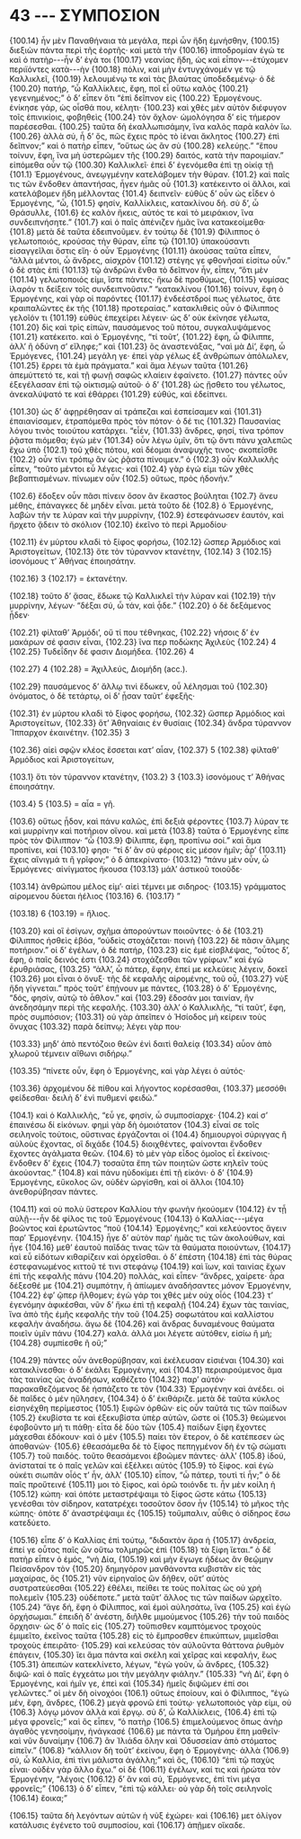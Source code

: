 
# 43 --- ΣΥΜΠΟΣΙΟΝ

{100.14} ἦν μὲν Παναθήναια τὰ μεγάλα, περὶ ὧν ἤδη ἐμνήσθην, {100.15} διεξιὼν πάντα περὶ τῆς ἑορτῆς· καὶ μετὰ τὴν {100.16} ἱπποδρομίαν ἐγώ τε καὶ ὁ πατὴρ---ἦν δ’ ἐγἀ τοι {100.17} νεανίας ἤδη, ὡς καὶ εἶπον---ἐτύχομεν περιϊόντες κατὰ---ὴν {100.18} πόλιν, καὶ μὴν ἐντυγχάνομέν γε τῷ Καλλικλεῖ, {100.19} λελουμένῳ τε καὶ τὰς βλαύτας ὑποδεδεμένῳ· ὁ δὲ {100.20} πατήρ, “ὦ Καλλίκλεις, ἔφη, ποῖ εἶ οὕτω καλὸς {100.21} γεγενημένος;” ὁ δ’ εἶπεν ὅτι “ἐπὶ δεῖπνον εἰς {100.22} Ἑρμογένους. ἐνίκησε γάρ, ὡς οἶσθά που, κέλητι· {100.23} καὶ χθὲς μὲν αὐτὸν διέφυγον τοῖς ἐπινικίοις, φοβηθεὶς {100.24} τὸν ὄχλον· ὡμολόγησα δ’ εἰς τήμερον παρέσεσθαι. {100.25} ταῦτα δὴ ἐκαλλωπισάμην, ἵνα καλὸς παρὰ καλὸν ἴω. {100.26} ὰλλὰ σύ, ἦ δ’ ὅς, πῶς ἔχεις πρὸς τὸ ἰέναι ἄκλητος {100.27} ἐπὶ δεῖπνον;” καὶ ὁ πατὴρ εἶπεν, “οὕτως ὡς ἂν σὺ {100.28} κελεύῃς.” “ἕπου τοίνυν, ἔφη, ἵνα μὴ ὑστερῶμεν τῆς {100.29} δαιτός, κατὰ τὴν παροιμίαν.” εἱπόμεθα οὖν τῷ {100.30} Καλλικλεῖ· ἐπεὶ δ’ ἐγενόμεθα ἐπὶ τῃ οἰκίᾳ τῇ  {101.1} Ἑρμογένους, ἀνεῳγμένην κατελάβομεν τὴν θύραν. {101.2} καὶ παῖς τις τῶν ἔνδοθεν ἀπαντήσας, ἦγεν ἡμᾶς οὗ {101.3} κατέκειντο οἱ ἄλλοι, καὶ κατελάβομεν ἤδη μέλλοντας {101.4} δειπνεῖν· εὐθὺς δ’ οὖν ὡς εἶδεν ὁ Ἑρμογένης, “ὦ, {101.5} φησίν, Καλλίκλεις, κατακλίνου δή. σὺ δ’, ὦ Θράσυλλε, {101.6} ἐς καλὸν ἥκεις, αὐτός τε καὶ τὸ μειράκιον, ἵνα συνδειπνήσητε.” {101.7} καὶ ὁ παῖς ἀπένιζεν ἡμᾶς ἵνα κατακεοίμεθα· {101.8} μετὰ δὲ ταῦτα ἐδειπνοῦμεν. ἐν τούτῳ δὲ {101.9} Φίλιππος ὁ γελωτοποιός, κρούσας τὴν θύραν, εἶπε τῷ {101.10} ὑπακούσαντι εἰσαγγεῖλαι ὅστις εἴη· ὁ οὖν Ἑρμογένης {101.11} ἀκούσας ταῦτα εἶπεν, “ἀλλὰ μέντοι, ὦ ἄνδρες, αἰσχρὸν {101.12} στέγης γε φθονῆσαί εἰσίτω οὖν.” ὁ δὲ στὰς ἐπὶ {101.13} τῷ ἀνδρῶνι ἔνθα τὸ δεῖπνον ἦν, εἶπεν, “ὅτι μὲν {101.14} γελωτοποιός εἰμι, ἴστε πάντες· ἤκω δὲ προθύμως, {101.15} νομίσας ἱλαρόν τι δείξειν τοῖς συνδειπνοῦσιν.” “κατακλίνου {101.16} τοίνυν, ἔφη ὁ Ἑρμογένης, καὶ γὰρ οἱ παρόντες {101.17} ἐνδεέστδροί πως γέλωτος, ἅτε κραιπαλῶντες ἐκ τῆς {101.18} προτεραίας.” κατακλιθεὶς οὖν ὁ Φίλιππος γελοῖόν τι {101.19} εὐθὺς ἐπεχείρει λέγειν· ὡς δ’ οὐκ ἐκίνησε γέλωτα, {101.20} δὶς καὶ τρὶς εἰπών, παυσάμενος τοῦ πότου, συγκαλυψάμενος {101.21} κατέκειτο. καὶ ὁ Ἑρμογένης, “τί τοῦτ’, {101.22} ἔφη, ὦ Φίλιππε, ἀλλ’ ἢ ὀδύνη σ’ εἴληφε;” καὶ {101.23} ὃς ἀναστενάξας, “ναὶ μὰ Δί’, ἔφη, ὦ Ἑρμόγενες, {101.24} μεγάλη γε· ἐπεὶ γὰρ γέλως ἐξ ἀνθρώπων ἀπόλωλεν, {101.25} ἔρρει τὰ ἐμὰ πράγματα.” καὶ ἅμα λέγων ταῦτα {101.26} ἀπεμύττετό τε, καὶ τῇ φωνῇ σαφῶς κλαίειν ἐφαίνετο. {101.27} πάντες οὖν ἐξεγέλασαν ἐπὶ τῷ οἰκτισμῷ αὐτοῦ· ὁ δ’ {101.28} ὡς ᾔσθετο του γέλωτος, ἀνεκαλύψατό τε καὶ ἐθάρρει {101.29} εὐθύς, καὶ ἐδείπνει.

{101.30} ὡς δ’ ἀφῃρέθησαν αἱ τράπεζαι καὶ ἐσπείσαμεν καὶ {101.31} ἐπαιανίσαμεν, ἐτραπόμεθα πρὸς τὸν πότον· ὁ δέ τις {101.32} Παυσανίας λόγου τινὸς τοιούτου κατάρχει. “εἶἑν, {101.33} ἄνδρες, φησί, τίνα τρόπον ῥᾷστα πιόμεθα; ἐγὼ μὲν {101.34} οὖν λέγω ὑμῖν, ὅτι τῷ ὄντι πάνυ χαλεπῶς ἔχω ὑπὸ  {102.1} τοῦ χθὲς πότου, καὶ δέομαι ἀναψυχῆς τινος· σκοπεῖσθε {102.2} οὖν τίνι τρόπῳ ἂν ὡς ῥᾷστα πίνοιμεν.” ὁ {102.3} οὖν Καλλικλῆς εἶπεν, “τοῦτο μέντοι εὖ λέγεις· καὶ {102.4} γὰρ ἐγώ εἰμι τῶν χθὲς βεβαπτισμένων. πίνωμεν οὖν {102.5} οὕτως, πρὸς ἡδονήν.”

{102.6} ἔδοξεν οὖν πᾶσι πίνειν ὅσον ἂν ἕκαστος βούληται {102.7} ἄνευ μέθης, ἐπάναγκες δὲ μηδὲν εἶναι. μετὰ τοῦτο δὲ {102.8} ὁ Ἑρμογένης, λαβὼν τήν τε λύραν καὶ τὴν μυρρίνην, {102.9} ἐστεφάνωσεν ἑαυτόν, καὶ ἤρχετο ᾄδειν τὸ σκόλιον {102.10} ἐκεῖνο τὸ περὶ Ἀρμοδίου·

{102.11} ἐν μύρτου κλαδὶ τὸ ξίφος φορήσω,
{102.12} ὥσπερ Ἁρμόδιος καὶ Ἀριστογείτων,
{102.13} ὅτε τὸν τύραννον κτανέτην, {102.14} 3
{102.15} ἰσονόμους τ’ Ἀθήνας ἐποιησάτην.

{102.16} 3 {102.17}  = ἐκτανέτην.

{102.18} τοῦτο δ’ ᾄσας, ἔδωκε τῷ Καλλικλεῖ τὴν λύραν καὶ {102.19} τὴν μυρρίνην, λέγων· “δέξαι σύ, ὦ τάν, καὶ ᾆδε.” {102.20} ὁ δὲ δεξάμενος ᾖδεν·

{102.21} φίλταθ’ Ἁρμόδι’, οὔ τί που τέθνηκας,
{102.22} νήσοις δ’ ἐν μακάρων σέ φασιν εἶναι,
{102.23} ἵνα περ ποδώκης Ἀχιλεὺς {102.24} 4
{102.25} Τυδεΐδην δέ φασιν Διομήδεα. {102.26} 4

{102.27} 4 {102.28}  = Ἀχιλλεύς, Διομήδη (acc.).

{102.29} παυσάμενος δ’ ἄλλῳ τινὶ ἔδωκεν, οὗ λέλησμαι τοῦ {102.30} ὀνόματος, ὁ δὲ τετάρτῳ, οἱ δ’ ᾖσαν ταῦτ’ ἐφεξῆς·

{102.31} ἐν μύρτου κλαδὶ τὸ ξίφος φορήσω,
{102.32} ὥσπερ Ἁρμόδιος καὶ Ἀριστογείτων,
{102.33} ὅτ’ Ἀθηναίαις ἐν θυσίαις
{102.34} ἄνδρα τύραννον Ἵππαρχον ἐκαινέτην. {102.35} 3

{102.36} αἰεὶ σφῷν κλέος ἔσσεται κατ’ αἶαν, {102.37} 5
{102.38} φίλταθ’ Ἁρμόδιος καὶ Ἀριστογείτων,

{103.1} ὅτι τὸν τύραννον κτανέτην, {103.2} 3
{103.3} ἰσονόμους τ’ Ἀθήνας ἐποιησάτην.

{103.4} 5 {103.5}  = αἶα = γῆ.

{103.6} οὕτως ᾖδον, καὶ πάνυ καλῶς, ἐπὶ δεξιὰ φέροντες {103.7} λύραν τε καὶ μυρρίνην καὶ ποτήριον οἴνου. καὶ μετὰ {103.8} ταῦτα ὁ Ἑρμογένης εἶπε πρὸς τὸν Φίλιππον· “ὦ {103.9} Φίλιππε, ἔφη, προπίνω σοί.” καὶ ἅμα προπίνει, καί {103.10} φησι· “τί δ’ ἂν σὺ φέροις εἰς μέσον ἡμῖν; ἆρ’ {103.11} ἔχεις αἴνιγμά τι ἢ γρῖφον;” ὁ δ ἀπεκρίνατο· {103.12} “πάνυ μὲν οὖν, ὦ Ἑρμόγενες· αἰνίγματος ἤκουσα {103.13} μάλ’ ἀστικοῦ τοιοῦδε·

{103.14} ἀνθρώπου μέλος εἰμ’· αἰεὶ τέμνει με σιδηρος·
{103.15} γράμματος αἰρομενου δύεται ἠέλιος {103.16} 6. {103.17} ”

{103.18} 6 {103.19}  = ἥλιος.

{103.20} καὶ οἳ ἐσίγων, σχῆμα ἀπορούντων ποιοῦντες· ὁ δὲ {103.21} Φίλιππος ἡσθεὶς ἐβόα, “οὐδεὶς στοχάζεται· ποινὴ {103.22} δὲ πᾶσιν ἅλμης ποτήριον.” οἱ δ’ ἐγέλων, ὁ δὲ πατήρ, {103.23} εἰς ἐμὲ εἰσβλέψας, “οὗτος δ’, ἔφη, ὁ παῖς δεινός ἐστι {103.24} στοχάζεσθαι τῶν γρίφων.” καὶ ἐγὼ ἐρυθριάσας, {103.25} “ἀλλ’, ὦ πάτερ, ἔφην, ἐπεί με κελεύεις λέγειν, δοκεῖ {103.26} μοι εἶναι ὁ ὄνυξ· τῆς δὲ κεφαλῆς αἰρομένης, τοῦ οὖ, {103.27} νὺξ ἤδη γίγνεται.” πρὸς τοῦτ’ ἐπῄνουν με πάντες, {103.28} ὁ δ’ Ἑρμογένης, “δός, φησίν, αὐτῷ τὸ ἆθλον.” καὶ {103.29} ἔδοσάν μοι ταινίαν, ἣν ἀνεδησάμην περὶ τῆς κεφαλῆς. {103.30} ἀλλ’ ὁ Καλλικλῆς, “τί ταῦτ’, ἔφη, πρὸς συμπόσιον; {103.31} οὐ γὰρ ἀπεῖπεν ὁ Ἡσίοδος μὴ κείρειν τοὺς ὄνυχας {103.32} παρὰ δείπνῳ; λέγει γὰρ που·

{103.33} μηδ’ ἀπὸ πεντόζοιο θεῶν ἐνὶ δαιτὶ θαλείᾳ
{103.34} αὖον ἀπὸ χλωροῦ τέμνειν αἴθωνι σιδήρῳ.”

{103.35} “πίνετε οὖν, ἔφη ὁ Ἑρμογένης, καὶ γὰρ λέγει ὁ αὐτός·

{103.36} ἀρχομένου δὲ πίθου καὶ λήγοντος κορέσασθαι,
{103.37} μεσσόθι φείδεσθαι· δειλὴ δ’ ἐνὶ πυθμενί φειδώ.”

{104.1} καὶ ὁ Καλλικλῆς, “εὖ γε, φησίν, ὦ συμποσίαρχε· {104.2} καί σ’ ἐπαινέσω δί εἰκόνων. φημὶ γὰρ δὴ ὁμοιότατον {104.3} εἶναί σε τοῖς σειληνοῖς τούτοις, οὕστινας ἐργάζονται οἱ {104.4} δημιουργοὶ σύριγγας ἢ αὐλοὺς ἔχοντας, οἳ διχάδε {104.5} διοιχθέντες, φαίνονται ἔνδοθεν ἔχοντες ἀγάλματα θεῶν. {104.6} τὸ μὲν γὰρ εἶδος ὁμοῖος εἶ ἐκείνοις· ἔνδοθεν δ’ ἔχεις {104.7} τοσαῦτα ἔπη τῶν ποιητῶν ὥστε κηλεῖν τοὺς ἀκούοντας.” {104.8} καὶ πάνυ ηὐδοκίμει ἐπὶ τῇ εἰκόνι· ὁ δ’ {104.9} Ἑρμογένης, εὔκολος ὤν, οὐδὲν ὠργίσθη, καὶ οἱ ἄλλοι {104.10} ἀνεθορύβησαν πάντες.

{104.11} καὶ οὐ πολὺ ὕστερον Καλλίου τὴν φωνὴν ἡκούομεν {104.12} ἐν τᾖ αὐλῇ---ἦν δὲ φίλος τις τοῦ Ἑρμογένους {104.13} ὁ Καλλίας---μέγα βοῶντος καὶ ἐρωτῶντος “ποῦ {104.14} Ἑρμογένης;” καὶ κελεύοντος ἄγειν παρ’ Ἑρμογένην. {104.15} ἦγε δ’ αὐτὸν παρ’ ἡμᾶς τις τῶν ἀκολούθων, καὶ ἦγε {104.16} μεθ’ ἑαυτοῦ παῖδάς τινας τῶν τὰ θαύματα ποιούντων, {104.17} καὶ εὖ εἰδότων κιθαρίζειν καὶ ὀρχεῖσθαι. ὁ δ’ ἐπέστη {104.18} ἐπὶ τὰς θύρας ἐστεφανωμένος κιττοῦ τέ τινι στεφάνῳ {104.19} καὶ ἴων, καὶ ταινίας ἔχων ἐπὶ τῆς κεφαλῆς πάνυ {104.20} πολλάς, καὶ εἶπεν· “ἄνδρες, χαίρετε· ἆρα δέξεσθέ με {104.21} συμπότην, ἢ ἀπίωμεν ἀναδήσαντες μόνον Ἑρμογένην, {104.22} ἐφ’ ῷπερ ἤλθομεν; ἐγὼ γάρ τοι χθές μὲν οὐχ οἷός {104.23} τ’ ἐγενόμην ἀφικέσθαι, νῦν δ’ ἤκω ἐπὶ τῇ κεφαλῇ {104.24} ἔχων τὰς ταινίας, ἵνα ἀπὸ τῆς ἐμῆς κεφαλῆς τὴν τοῦ {104.25} σοφωτάτου καὶ καλλίστου κεφαλὴν ἀναδήσω. ἄγω δὲ {104.26} καὶ ἄνδρας δυναμένους θαύματα ποιεῖν ὑμῖν πάνυ {104.27} καλά. ἀλλά μοι λέγετε αὐτόθεν, εἰσίω ἢ μή; {104.28} συμπίεσθε ἢ οὔ;”

{104.29} πάντες οὖν ἀνεθορύβησαν, καὶ ἐκέλευσαν εἰσιέναι {104.30} καὶ κατακλίνεσθαι· ὁ δ’ ἐκάλει Ἑρμογένην, καὶ {104.31} περιαιρούμενος ἅμα τὰς ταινίας ὡς ἀναδήσων, καθέζετο {104.32} παρ’ αὐτόν· παρακαθεζόμενος δὲ ἠσπάζετο τε τὸν {104.33} Ἑρμογένην καὶ ἀνέδει. οἱ δὲ παῖδες ὁ μέν ηὔλησεν, {104.34} ὁ δ’ ἐκιθάριζε. μετὰ δὲ ταῦτα κύκλος εἰσηνέχθη περίμεστος  {105.1} ξιφῶν ὀρθῶν· εἰς οὖν ταῦτά τις τῶν παίδων {105.2} ἐκυβίστα τε καὶ ἐξεκυβίστα ὑπὲρ αὐτῶν, ὥστε οἱ {105.3} θεώμενοι ἐφοβοῦντο μή τι πάθῃ· εἶτα δὲ δύο τῶν {105.4} παίδων ξίφη ἔχοντες μάχεσθαι ἐδόκουν· καὶ ὁ μὲν {105.5} παίει τὸν ἕτερον, ὁ δὲ κατέπεσεν ὡς ἀποθανών· {105.6} ἐθεασάμεθα δὲ τὸ ξίφος πεπηγμένον δὴ ἐν τῷ σώματι {105.7} τοῦ παιδός. τοῦτο θεασάμενοι ἐβοῶμεν πάντες· ἀλλ’ {105.8} ἰδού, ἀνίσταταί τε ὁ παῖς γελῶν καὶ ἐξέλκει αὐτὸς {105.9} τὸ ξίφος. καὶ ἐγὼ οὐκέτι σιωπᾶν οἷός τ’ ἦν, ἀλλ’ {105.10} εἶπον, “ὦ πάτερ, τουτὶ τί ἦν;” ὁ δὲ παῖς προὔτεινέ {105.11} μοι τὸ ξίφος, καὶ ὁρῶ τοιόνδε τι. ἦν μὲν κοίλη ἡ {105.12} κώπη· καὶ ὁπότε μεταστρέψαιμι τὸ ξίφος ὥστε κάτω {105.13} γενέσθαι τὸν σίδηρον, κατατρέχει τοσοῦτον ὅσον ἦν {105.14} τὸ μῆκος τῆς κώπης· ὁπότε δ’ ἀναστρέψαιμι ἐς {105.15} τοὔμπαλιν, αὖθις ὁ σίδηρος ἔσω κατεδύετο.

{105.16} εἶπε δ’ ὁ Καλλίας ἐπὶ τούτῳ, “διδακτὸν ἄρα ἡ {105.17} ἀνδρεία, ἐπεί γε οὗτος παῖς ὢν οὕτω τολμηρῶς ἐπὶ {105.18} τὰ ξίφη ἵεται.” ὁ δἔ πατὴρ εἶπεν ὁ ἐμός, “νὴ Δία, {105.19} καὶ μὴν ἔγωγε ἡδέως ἂν θεῷμην Πείσανδρον τὸν {105.20} δημηγόρον μανθάνοντα κυβιστᾶν εἰς τὰς μαχαίρας, ὃς {105.21} νῦν εἰρηναῖος ὢν δῆθεν, οὔτ’ αὐτὸς συστρατεύεσθαι {105.22} ἐθέλει, πείθει τε τοὺς πολίτας ὡς οὐ χρὴ πολεμεῖν {105.23} οὐδέποτε.” μετὰ ταῦτ’ ἄλλος τις τῶν παίδων ὠρχεῖτο. {105.24} “ἄγε δή, ἔφη ὁ Φίλιππος, καὶ ἐμοὶ αὐλησάτω, ἵνα {105.25} καὶ ἐγὼ ὀρχήσωμαι.” ἐπειδὴ δ’ ἀνέστη, διῆλθε μιμούμενος {105.26} τὴν τοῦ παιδὸς ὄρχησιν· ὡς δ’ ὁ παῖς εἰς {105.27} τοὔπισθεν καμπτόμενος τροχοὺς ἐμιμεῖτο, ἐκεῖνος ταῦτα {105.28} εἰς τὸ ἔμπροσθεν ἐπικύπτων, μιμεῖσθαι τροχοὺς ἐπειρᾶτο· {105.29} καὶ κελεύσας τὸν αὐλοῦντα θάττονα ῥυθμὸν ἐπάγειν, {105.30} ἵει ἅμα πάντα καὶ σκέλη καὶ χεῖρας καὶ κεφαλήν, ἕως {105.31} ἀπειπὼν κατεκλίνετο, λέγων, “ἐγὼ γοῦν, ὦ ἄνδρες, {105.32} διψῶ· καὶ ὁ παῖς ἐγχεάτω μοι τὴν μεγάλην φιάλην.” {105.33} “νὴ Δί’, ἔφη ὁ Ἑρμογένης, καὶ ἡμῖν γε, ἐπεὶ καὶ {105.34} ἡμεῖς διψῶμεν ἐπί σοι γελῶντες.” οἱ μὲν δὴ οἰνοχόοι  {106.1} οὕτως ἐποίουν, καὶ ὁ Φίλιππος, “ἐγὼ μέν, ἔφη, ἄνδρες, {106.2} μεγὰ φρονῶ ἐπὶ τούτῳ· γελωτοποιὸς γὰρ εἰμι, οὐ {106.3} λόγῳ μόνον ἀλλὰ καὶ ἔργῳ. σὺ δ’, ὦ Καλλίκλεις, {106.4} ἐπὶ τῷ μέγα φρονεῖς;” καὶ ὃς εἶπεν, “ὁ πατὴρ {106.5} ἐπιμελούμενος ὅπως ἀνὴρ ἀγαθὸς γενησοίμην, ἡνάγκασέ {106.6} με πάντα τὰ Ὁμήρου ἔπη μαθεῖν· καὶ νῦν δυναίμην {106.7} ἂν Ἰλιάδα ὅλην καὶ Ὀδυσσείαν ἀπὸ στόματος εἰπεῖν.” {106.8} “κάλλιον δὴ τοῦτ’ ἐκείνου, ἔφη ὁ Ἑρμογένης· ἀλλὰ {106.9} σύ, ὦ Καλλία, ἐπὶ τίνι μάλιστα ἀγάλλη;” καὶ ὅς, {106.10} “ἐπὶ τῷ παχὺς εἶναι· οὐδὲν γὰρ ἄλλο ἔχω.” οἱ δὲ {106.11} ἐγέλων, καί τις καὶ ἠρώτα τὸν Ἑρμογένην, “λέγοις {106.12} δ’ ἂν καὶ σύ, Ἑρμόγενες, ἐπὶ τίνι μέγα φρονεῖς;” {106.13} ὁ δ’ εἶπεν, “ἐπὶ τῷ κάλλει· οὐ γὰρ δὴ τοῖς σειληνοῖς {106.14} ἔοικα;”

{106.15} ταῦτα δὴ λεγόντων αὐτῶν ἡ νὺξ ἐχώρει· καὶ {106.16} μετ ὀλίγον κατάλυσις ἐγένετο τοῦ συμποσίου, καὶ {106.17} ἀπῇμεν οἴκαδε.

